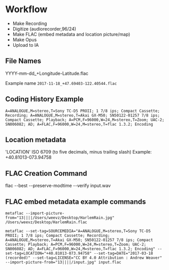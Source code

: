 # Workflow

- Make Recording
- Digitize (audiorecorder,96/24)
- Make FLAC (embed metadata and location picture/map)
- Make Opus
- Upload to IA

## File Names
YYYY-mm-dd_+Longitude-Latitude.flac

Example name `2017-11-18_+47.69403-122.40544.flac`

## Coding History Example
`A=ANALOGUE,M=stereo,T=Sony TC-D5 PROII; 1 7/8 ips; Compact Cassette; Recording; A=ANALOGUE,M=stereo,T=Akai GX-M50; SN50122-01257 7/8 ips; Compact Cassette; Playback; A=PCM,F=96000,W=24,M=stereo,T=Zoom; UAC-2; SN006082; AD; A=FLAC,F=96000,W=24,M=stereo,T=flac 1.3.2; Encoding`

## Location metadata
'LOCATION'  ISO 6709 (to five decimals, minus trailing slash) Example: +40.81013-073.94758

## FLAC Creation Command
flac --best --preserve-modtime --verify input.wav

## FLAC embed metadata example commands
`metaflac --import-picture-from="13||||/Users/weevz/Desktop/HarlemRain.jpg" /Users/weevz/Desktop/HarlemRain.flac`

`metaflac --set-tag=SOURCEMEDIA="A=ANALOGUE,M=stereo,T=Sony TC-D5 PROII; 1 7/8 ips; Compact Cassette; Recording; A=ANALOGUE,M=stereo,T=Akai GX-M50; SN50122-01257 7/8 ips; Compact Cassette; Playback; A=PCM,F=96000,W=24,M=stereo,T=Zoom; UAC-2; SN006082; AD; A=FLAC,F=96000,W=24,M=stereo,T=flac 1.3.2; Encoding" --set-tag=LOCATION="+40.81013-073.94758" --set-tag=DATE="2017-03-18 (recorded)" --set-tag=LICENSE="CC BY 4.0 Attribution : Andrew Weaver" --import-picture-from="13||||/input.jpg" input.flac`
